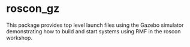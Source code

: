 # roscon\_gz

This package provides top level launch files using the Gazebo simulator demonstrating how to build and start systems using RMF in the roscon workshop.
